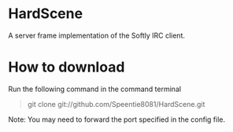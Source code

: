 # HardScene
A server frame implementation of the Softly IRC client.

# How to download
Run the following command in the command terminal
> git clone git://github.com/Speentie8081/HardScene.git

Note: You may need to forward the port specified in the config file.
